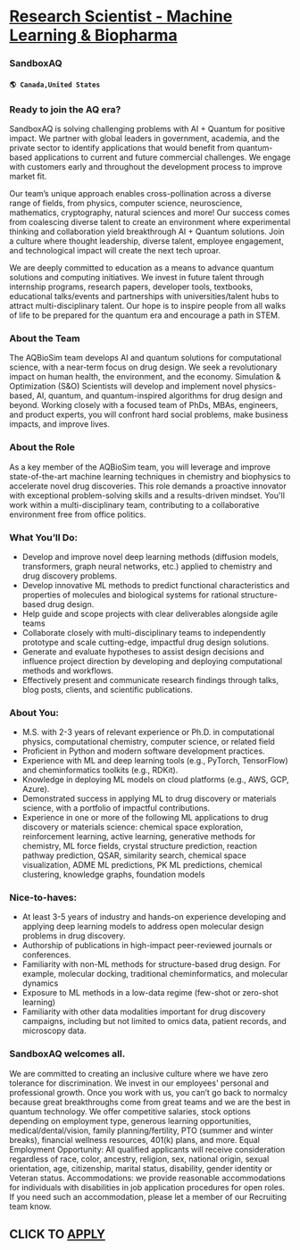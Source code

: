 # [Research Scientist - Machine Learning & Biopharma](https://www.remotewlb.com/apply/research-scientist-machine-learning-biopharma)  
### SandboxAQ  
#### `🌎 Canada,United States`  

### **Ready to join the AQ era?**

SandboxAQ is solving challenging problems with AI + Quantum for positive impact. We partner with global leaders in government, academia, and the private sector to identify applications that would benefit from quantum-based applications to current and future commercial challenges. We engage with customers early and throughout the development process to improve market fit.

Our team’s unique approach enables cross-pollination across a diverse range of fields, from physics, computer science, neuroscience, mathematics, cryptography, natural sciences and more! Our success comes from coalescing diverse talent to create an environment where experimental thinking and collaboration yield breakthrough AI + Quantum solutions. Join a culture where thought leadership, diverse talent, employee engagement, and technological impact will create the next tech uproar.

We are deeply committed to education as a means to advance quantum solutions and computing initiatives. We invest in future talent through internship programs, research papers, developer tools, textbooks, educational talks/events and partnerships with universities/talent hubs to attract multi-disciplinary talent. Our hope is to inspire people from all walks of life to be prepared for the quantum era and encourage a path in STEM.

### About the Team

The AQBioSim team develops AI and quantum solutions for computational science, with a near-term focus on drug design. We seek a revolutionary impact on human health, the environment, and the economy. Simulation & Optimization (S&O) Scientists will develop and implement novel physics-based, AI, quantum, and quantum-inspired algorithms for drug design and beyond. Working closely with a focused team of PhDs, MBAs, engineers, and product experts, you will confront hard social problems, make business impacts, and improve lives.

### About the Role

As a key member of the AQBioSim team, you will leverage and improve state-of-the-art machine learning techniques in chemistry and biophysics to accelerate novel drug discoveries. This role demands a proactive innovator with exceptional problem-solving skills and a results-driven mindset. You'll work within a multi-disciplinary team, contributing to a collaborative environment free from office politics.

### What You’ll Do:

  * Develop and improve novel deep learning methods (diffusion models, transformers, graph neural networks, etc.) applied to chemistry and drug discovery problems.
  * Develop innovative ML methods to predict functional characteristics and properties of molecules and biological systems for rational structure-based drug design.
  * Help guide and scope projects with clear deliverables alongside agile teams
  * Collaborate closely with multi-disciplinary teams to independently prototype and scale cutting-edge, impactful drug design solutions.
  * Generate and evaluate hypotheses to assist design decisions and influence project direction by developing and deploying computational methods and workflows. 
  * Effectively present and communicate research findings through talks, blog posts, clients, and scientific publications.

### About You:

  * M.S. with 2-3 years of relevant experience or Ph.D. in computational physics, computational chemistry, computer science, or related field 
  * Proficient in Python and modern software development practices.
  * Experience with ML and deep learning tools (e.g., PyTorch, TensorFlow) and cheminformatics toolkits (e.g., RDKit).
  * Knowledge in deploying ML models on cloud platforms (e.g., AWS, GCP, Azure).
  * Demonstrated success in applying ML to drug discovery or materials science, with a portfolio of impactful contributions.
  * Experience in one or more of the following ML applications to drug discovery or materials science: chemical space exploration, reinforcement learning, active learning, generative methods for chemistry, ML force fields, crystal structure prediction, reaction pathway prediction, QSAR, similarity search, chemical space visualization, ADME ML predictions, PK ML predictions, chemical clustering, knowledge graphs, foundation models

### Nice-to-haves:

  * At least 3-5 years of industry and hands-on experience developing and applying deep learning models to address open molecular design problems in drug discovery.
  * Authorship of publications in high-impact peer-reviewed journals or conferences.
  * Familiarity with non-ML methods for structure-based drug design. For example, molecular docking, traditional cheminformatics, and molecular dynamics
  * Exposure to ML methods in a low-data regime (few-shot or zero-shot learning)
  * Familiarity with other data modalities important for drug discovery campaigns, including but not limited to omics data, patient records, and microscopy data.

### SandboxAQ welcomes all.

We are committed to creating an inclusive culture where we have zero tolerance for discrimination. We invest in our employees' personal and professional growth. Once you work with us, you can’t go back to normalcy because great breakthroughs come from great teams and we are the best in quantum technology. We offer competitive salaries, stock options depending on employment type, generous learning opportunities, medical/dental/vision, family planning/fertility, PTO (summer and winter breaks), financial wellness resources, 401(k) plans, and more. Equal Employment Opportunity: All qualified applicants will receive consideration regardless of race, color, ancestry, religion, sex, national origin, sexual orientation, age, citizenship, marital status, disability, gender identity or Veteran status. Accommodations: we provide reasonable accommodations for individuals with disabilities in job application procedures for open roles. If you need such an accommodation, please let a member of our
Recruiting team know.  
## CLICK TO [APPLY](https://www.remotewlb.com/apply/research-scientist-machine-learning-biopharma)

